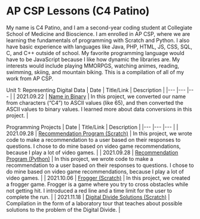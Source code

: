 # AP CSP Lessons (C4 Patino)

My name is C4 Patino, and I am a second-year coding student at Collegiate School of Medicine and Bioscience. I am enrolled in AP CSP, where we are learning the fundamentals of programming with Scratch and Python. I also have basic experience with languages like Java, PHP, HTML, JS, CSS, SQL, C, and C++ outside of school. My favorite programming language would have to be JavaScript because I like how dynamic the libraries are. My interests would include playing MMORPGS, watching animes, reading, swimming, skiing, and mountain biking. This is a compilation of all of my work from AP CSP.

Unit 1: Representing Digital Data
| Date | Title/Link | Description |
|--- |--- |--- |
| 2021.09.22 | [Name in Binary](https://1drv.ms/p/s!AvlSl4tAjTKtvIlFa2MrB5ttOPKIbQ?e=kAoXyC) | In this project, we converted our name from characters (“C4”) to ASCII values (like 65), and then converted the ASCII values to binary values. I learned more about data conversions in this project. |

Programming Projects
| Date | Title/Link | Description |
|--- |--- |--- |
| 2021.09.28 | [Recommendation Program (Scratch)](https://scratch.mit.edu/projects/574225311) | In this project, we wrote code to make a recommendation to a user based on their responses to questions. I chose to do mine based on video game recommendations, because I play a lot of video games. |
| 2021.09.28 | [Recommendation Program (Python)](https://github.com/C4theBomb/ap-csp/blob/main/src/recommendGame.py) | In this project, we wrote code to make a recommendation to a user based on their responses to questions. I chose to do mine based on video game recommendations, because I play a lot of video games. |
| 2021.10.06 | [Frogger (Scratch)](https://scratch.mit.edu/projects/578010035) | In this project, we created a frogger game. Frogger is a game where you try to cross obstacles while not getting hit. I introduced a red line and a time limit for the user to complete the run. |
| 2021.11.18 | [Digital Divide Solutions (Scratch)](https://scratch.mit.edu/projects/603602588) | Compilation in the form of a laboratory tour that teaches about possible solutions to the problem of the Digital Divide. |
